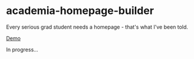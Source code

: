 # academia-homepage-builder

Every serious grad student needs a homepage - that's what I've been told.

[Demo](https://geniegeist.github.io/academia-homepage-builder/) 


In progress...
